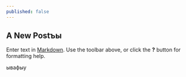 ```yaml
---
published: false
---
```

## A New Postъы

Enter text in [Markdown](http://daringfireball.net/projects/markdown/). Use the toolbar above, or click the **?** button for formatting help.

ывафыу